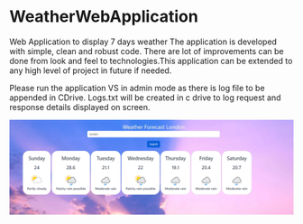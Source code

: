 # WeatherWebApplication
Web Application to display 7 days weather The application is developed with simple, clean and robust code. There are lot of improvements can be done from look and feel to technologies.This application can be extended to any high level of project in future if needed.

Please run the application VS in admin mode as there is log file to be appended in CDrive.
Logs.txt will be created in c drive to log request and response details displayed on screen.


![Screenshot](WebScreenshot.PNG)
